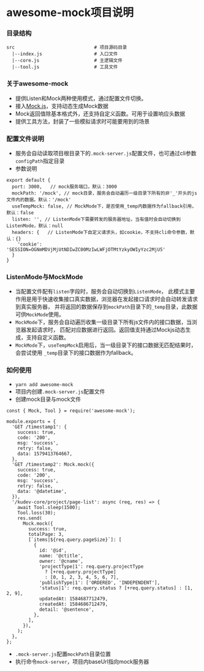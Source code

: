 # awesome-mock项目说明

### 目录结构
```
src                             # 项目源码目录
  |--index.js                   # 入口文件 
  |--core.js                    # 主逻辑文件
  |--tool.js                    # 工具文件
```

### 关于awesome-mock
- 提供Listen和Mock两种使用模式，通过配置文件切换。
- 接入[Mock.js](http://mockjs.com/examples.html)，支持动态生成Mock数据
- Mock返回值除基本格式外，还支持自定义函数。可用于设置响应头数据
- 提供工具方法，封装了一些模拟请求时可能要用到的场景

### 配置文件说明
- 服务会自动读取项目根目录下的`.mock-server.js`配置文件，也可通过cli参数`configPath`指定目录
- 参数说明
```
export default {
  port: 3000,   // mock服务端口，默认：3000
  mockPath: '/mock', // mock目录，服务会自动遍历一级目录下所有的非'_'开头的js文件内的数据。默认：'/mock'
  useTempMock: false, // MockMode下，是否使用_temp内数据作为fallback引用，默认：false
  listen: '', // ListenMode下需要转发的服务器地址，当有值时会自动切换到ListenMode，默认：null
  headers: {   // ListenMode下自定义请求头，如cookie，不支持cli命令参数，默认：{}
    'cookie': 'SESSION=OGNmMDVjMjUtNDIwZC00MzIwLWFjOTMtYzkyOWIyYzc2MjU5'
  } 
}
```
### ListenMode与MockMode
- 当配置文件配有`listen`字段时，服务会自动切换到`ListenMode`，
此模式主要作用是用于快速收集接口真实数据，浏览器在发起接口请求时会自动转发请求到真实服务器，
并将返回的数据保存到`mockPath`目录下的`_temp`目录，此数据可供`MockMode`使用。
- `MockMode`下，服务会自动遍历收集一级目录下所有js文件内的接口数据，当浏览器发起请求时，
匹配对应数据进行返回。返回值支持通过Mockjs动态生成，支持自定义函数。
- `MockMode`下，`useTempMock`启用后，当一级目录下的接口数据无匹配结果时，会尝试使用
`_temp`目录下的接口数据作为fallback。

### 如何使用
- `yarn add awesome-mock`
- 项目内创建`.mock-server.js`配置文件
- 创建mock目录与mock文件
```
const { Mock, Tool } = require('awesome-mock');

module.exports = {
  'GET /timestamp1': {
    success: true,
    code: '200',
    msg: 'success',
    retry: false,
    data: 1579413764667,
  },
  'GET /timestamp2': Mock.mock({
    success: true,
    code: '200',
    msg: 'success',
    retry: false,
    data: '@datetime',
  }),  
  '/kudev-core/project/page-list': async (req, res) => {
    await Tool.sleep(1500);
    Tool.loss(30);
    res.send(
      Mock.mock({
        success: true,
        totalPage: 3,
        [`items|${req.query.pageSize}`]: [
          {
            id: '@id',
            name: '@ctitle',
            owner: '@cname',
            'projectType|1': req.query.projectType
              ? [+req.query.projectType]
              : [0, 1, 2, 3, 4, 5, 6, 7],
            'publishType|1': ['ORDERED', 'INDEPENDENT'],
            'status|1': req.query.status ? [+req.query.status] : [1, 2, 9],
            updatedAt: 1584687712479,
            createdAt: 1584686712479,
            detail: '@sentence',
          },
        ],
      }),
    );
  },
};
```
- `.mock-server.js`配置`mockPath`目录位置
- 执行命令`mock-server`，项目内baseUrl指向mock服务器
